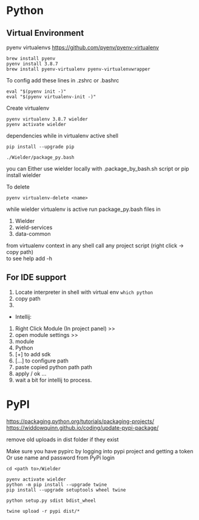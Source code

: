
Python
=

Virtual Environment
-
pyenv virtualenvs 
https://github.com/pyenv/pyenv-virtualenv
```
brew install pyenv
pyenv install 3.8.7
brew install pyenv-virtualenv pyenv-virtualenvwrapper
```
To config add these lines in .zshrc or .bashrc
```
eval "$(pyenv init -)"
eval "$(pyenv virtualenv-init -)"
```

Create virtualenv
```
pyenv virtualenv 3.8.7 wielder
pyenv activate wielder 
```

dependencies while in virtualenv active shell
```
pip install --upgrade pip

./Wielder/package_py.bash
```

you can Either use wielder locally with .package_by_bash.sh script or pip install wielder


To delete 
```
pyenv virtualenv-delete <name>
```

while wielder virtualenv is active run package_py.bash files in
1. Wielder
1. wield-services
1. data-common
 

from virtualenv context in any shell call any project script (right click -> copy path)  
to see help add -h 

 
For IDE support
-
 1. Locate interpreter in shell with virtual env ```which python```
 1. copy path
 1. 
 + Intellij:
  1. Right Click Module (In project panel) >> 
  1. open module settings >> 
  1. module 
  1. Python 
  1. [+] to add sdk
  1. [...] to configure path
  1. paste copied python path path
  1. apply / ok ...
  1. wait a bit for intellij to process.
 
 PyPI
 =
 
https://packaging.python.org/tutorials/packaging-projects/
https://widdowquinn.github.io/coding/update-pypi-package/

remove old uploads in dist folder if they exist

Make sure you have pypirc by logging into pypi project and getting a token
Or use name and password from PyPi login
```
cd <path to>/Wielder

pyenv activate wielder
python -m pip install --upgrade twine
pip install --upgrade setuptools wheel twine

python setup.py sdist bdist_wheel

twine upload -r pypi dist/*
```
